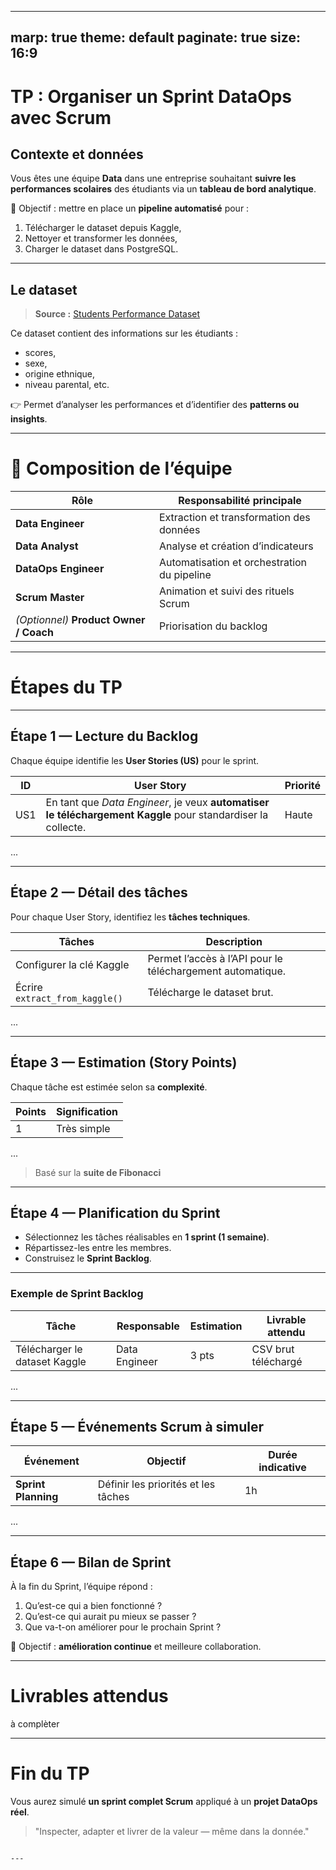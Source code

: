 
---
marp: true
theme: default
paginate: true
size: 16:9
---

#  TP : Organiser un Sprint DataOps avec Scrum  
## Contexte et données

Vous êtes une équipe **Data** dans une entreprise souhaitant **suivre les performances scolaires** des étudiants via un **tableau de bord analytique**.

🎯 Objectif : mettre en place un **pipeline automatisé** pour :

1. Télécharger le dataset depuis Kaggle,  
2. Nettoyer et transformer les données,  
3. Charger le dataset dans PostgreSQL.

---

##  Le dataset

> **Source :** [Students Performance Dataset](https://www.kaggle.com/datasets/rabieelkharoua/students-performance-dataset)

Ce dataset contient des informations sur les étudiants :
- scores,  
- sexe,  
- origine ethnique,  
- niveau parental, etc.

👉 Permet d’analyser les performances et d’identifier des **patterns ou insights**.

---

# 👥 Composition de l’équipe

| Rôle | Responsabilité principale |
| ---- | -------------------------- |
|  **Data Engineer** | Extraction et transformation des données |
|  **Data Analyst** | Analyse et création d’indicateurs |
|  **DataOps Engineer** | Automatisation et orchestration du pipeline |
|  **Scrum Master** | Animation et suivi des rituels Scrum |
|  *(Optionnel)* **Product Owner / Coach** | Priorisation du backlog |

---

#  Étapes du TP

---

##  Étape 1 — Lecture du Backlog

Chaque équipe identifie les **User Stories (US)** pour le sprint.

| ID | User Story | Priorité |
|----|-------------|----------|
| US1 | En tant que *Data Engineer*, je veux **automatiser le téléchargement Kaggle** pour standardiser la collecte. | Haute |

...

---

##  Étape 2 — Détail des tâches

Pour chaque User Story, identifiez les **tâches techniques**.

| Tâches | Description |
|--------|--------------|
| Configurer la clé Kaggle | Permet l’accès à l’API pour le téléchargement automatique. |
| Écrire `extract_from_kaggle()` | Télécharge le dataset brut. |

...

---

##  Étape 3 — Estimation (Story Points)

Chaque tâche est estimée selon sa **complexité**.

| Points | Signification |
| ------- | -------------- |
| 1 | Très simple |

...

> Basé sur la **suite de Fibonacci**

---

##  Étape 4 — Planification du Sprint

* Sélectionnez les tâches réalisables en **1 sprint (1 semaine)**.  
* Répartissez-les entre les membres.  
* Construisez le **Sprint Backlog**.

---

### Exemple de Sprint Backlog

| Tâche | Responsable | Estimation | Livrable attendu |
|-------|--------------|-------------|------------------|
| Télécharger le dataset Kaggle | Data Engineer | 3 pts | CSV brut téléchargé |

...

---

## Étape 5 — Événements Scrum à simuler

| Événement | Objectif | Durée indicative |
|------------|-----------|------------------|
| **Sprint Planning** | Définir les priorités et les tâches | 1h |

...

---

##  Étape 6 — Bilan de Sprint

À la fin du Sprint, l’équipe répond :

1.  Qu’est-ce qui a bien fonctionné ?  
2.  Qu’est-ce qui aurait pu mieux se passer ?  
3.  Que va-t-on améliorer pour le prochain Sprint ?

🎯 Objectif : **amélioration continue** et meilleure collaboration.

---

#  Livrables attendus

à complèter 

---

#  Fin du TP

Vous aurez simulé **un sprint complet Scrum** appliqué à un **projet DataOps réel**.

> "Inspecter, adapter et livrer de la valeur — même dans la donnée." 
```

---

